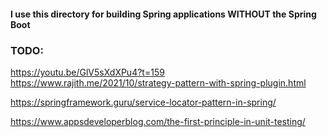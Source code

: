 #### I use this directory for building Spring applications WITHOUT the Spring Boot

### TODO:
https://youtu.be/GlV5sXdXPu4?t=159
https://www.rajith.me/2021/10/strategy-pattern-with-spring-plugin.html

https://springframework.guru/service-locator-pattern-in-spring/

https://www.appsdeveloperblog.com/the-first-principle-in-unit-testing/
